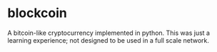 # blockcoin
A bitcoin-like cryptocurrency implemented in python.
This was just a learning experience; not designed to be used in a full scale network.
